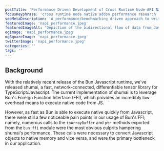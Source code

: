 ```yaml
---
postTitle: 'Performance Driven Development of Cross Runtime Node-API Native Addons'
focusKeyphrase: 'cross runtime node native addon performance research'
seoMetaDescription: 'A performance/benchmarking driven approach to writing Node Native Addons when targetting multiple Javascript runtimes.'
featuredImage: 'napi_performance.jpeg'
featuredImageAlt: 'Depiction of the bidirectional flow of data from Javascript to C++ and vice versa.'
ogImage: 'napi_performance.jpeg'
ogSquareImage: 'napi_performance.jpeg'
twitterImage: 'napi_performance.jpeg'
categories: ''
tags: ''
---
```


<script>
  import ExternalLink from '$lib/ux/blog/ExternalLink.svelte';
  import Link from '$lib/ux/blog/Link.svelte';
</script>

## Background

With the relatively recent release of the <ExternalLink ariaLabel="Learn more about Bun.sh Javascript runtime." href="https://bun.sh">Bun Javascript runtime</ExternalLink>, we've released <ExternalLink ariaLabel="Learn more about shumai, a fast, network-connected, differentiable tensor library for TypeScript (and JavaScript)." href="https://github.com/facebookresearch/shumai">shumai</ExternalLink>, a fast, network-connected, differentiable tensor library for TypeScript/Javascript. The current implementation of shumai is to leverage Bun's Foreign Function Interface (FFI), which provides an <ExternalLink ariaLabel="Bun FFI benchmarks" href="https://github.com/oven-sh/bun/blob/main/bench/ffi">incredibly low overhead</ExternalLink> means to execute native code from JS.

However, as fast as Bun is able to execute native quickly from Javascript, there were still a few noticeable pain points in our usage of Bun's FFI; namely, numerous calls to the `toArrayBuffer` and `ptr` methods exported from the `bun:ffi` module were the most obvious culprits hampering shumai's performance. These calls were necessary to convert Javascript objects to native memory and vice versa, and were the primary bottleneck in our application.
